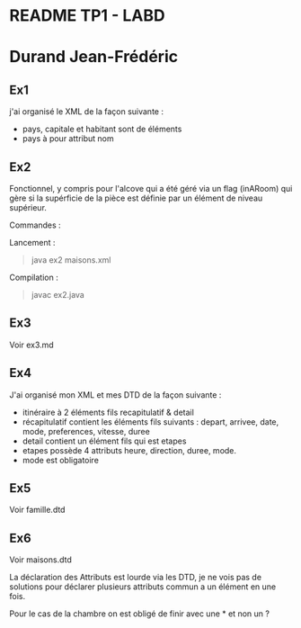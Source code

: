 # README TP1 - LABD

# Durand Jean-Frédéric

## Ex1

j'ai organisé le XML de la façon suivante :
 - pays, capitale et habitant sont de éléments
 - pays à pour attribut nom

## Ex2

Fonctionnel, y compris pour l'alcove qui a été géré via un flag (inARoom) qui gère si la supérficie de la pièce est définie par un élément de niveau supérieur.

Commandes :

Lancement :

> java ex2 maisons.xml

Compilation : 

> javac ex2.java

## Ex3

Voir ex3.md

## Ex4

J'ai organisé mon XML et mes DTD de la façon suivante : 
 - itinéraire à 2 éléments fils recapitulatif & detail
 - récapitulatif contient les éléments fils suivants : depart, arrivee, date, mode, preferences, vitesse, duree
 - detail contient un élément fils qui est etapes
 - etapes possède 4 attributs heure, direction, duree, mode.
 - mode est obligatoire

## Ex5

 Voir famille.dtd

## Ex6

 Voir maisons.dtd

La déclaration des Attributs est lourde via les DTD, je ne vois pas de solutions pour déclarer plusieurs attributs commun a un élément en une fois.

Pour le cas de la chambre on est obligé de finir avec une * et non un ?
